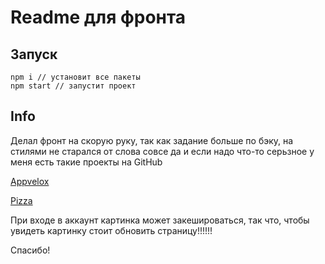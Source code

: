 # Readme для фронта

## Запуск
    npm i // установит все пакеты
    npm start // запустит проект

## Info

Делал фронт на скорую руку, так как задание больше по бэку, на стилями не старался от слова совсе да и если надо что-то серьзное у меня есть такие проекты на GitHub

[Appvelox](https://github.com/bewels/appvelox)

[Pizza](https://github.com/bewels/pizza-dev-v)

При входе в аккаунт картинка может закешироваться, так что, чтобы увидеть картинку стоит обновить страницу!!!!!!

Спасибо!
